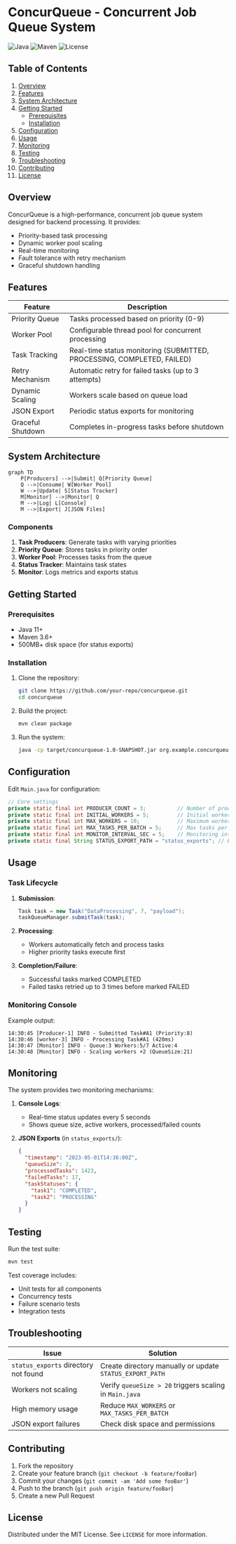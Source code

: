 # ConcurQueue - Concurrent Job Queue System

![Java](https://img.shields.io/badge/Java-11%2B-blue)
![Maven](https://img.shields.io/badge/Maven-3.6%2B-orange)
![License](https://img.shields.io/badge/License-MIT-green)

## Table of Contents
1. [Overview](#overview)
2. [Features](#features)
3. [System Architecture](#system-architecture)
4. [Getting Started](#getting-started)
   - [Prerequisites](#prerequisites)
   - [Installation](#installation)
5. [Configuration](#configuration)
6. [Usage](#usage)
7. [Monitoring](#monitoring)
8. [Testing](#testing)
9. [Troubleshooting](#troubleshooting)
10. [Contributing](#contributing)
11. [License](#license)

## Overview

ConcurQueue is a high-performance, concurrent job queue system designed for backend processing. It provides:

- Priority-based task processing
- Dynamic worker pool scaling
- Real-time monitoring
- Fault tolerance with retry mechanism
- Graceful shutdown handling

## Features

| Feature | Description |
|---------|-------------|
| Priority Queue | Tasks processed based on priority (0-9) |
| Worker Pool | Configurable thread pool for concurrent processing |
| Task Tracking | Real-time status monitoring (SUBMITTED, PROCESSING, COMPLETED, FAILED) |
| Retry Mechanism | Automatic retry for failed tasks (up to 3 attempts) |
| Dynamic Scaling | Workers scale based on queue load |
| JSON Export | Periodic status exports for monitoring |
| Graceful Shutdown | Completes in-progress tasks before shutdown |

## System Architecture

```mermaid
graph TD
    P[Producers] -->|Submit| Q[Priority Queue]
    Q -->|Consume| W[Worker Pool]
    W -->|Update| S[Status Tracker]
    M[Monitor] -->|Monitor| Q
    M -->|Log| L[Console]
    M -->|Export| J[JSON Files]
```

### Components

1. **Task Producers**: Generate tasks with varying priorities
2. **Priority Queue**: Stores tasks in priority order
3. **Worker Pool**: Processes tasks from the queue
4. **Status Tracker**: Maintains task states
5. **Monitor**: Logs metrics and exports status

## Getting Started

### Prerequisites

- Java 11+
- Maven 3.6+
- 500MB+ disk space (for status exports)

### Installation

1. Clone the repository:
   ```bash
   git clone https://github.com/your-repo/concurqueue.git
   cd concurqueue
   ```

2. Build the project:
   ```bash
   mvn clean package
   ```

3. Run the system:
   ```bash
   java -cp target/concurqueue-1.0-SNAPSHOT.jar org.example.concurqueue.Main
   ```

## Configuration

Edit `Main.java` for configuration:

```java
// Core settings
private static final int PRODUCER_COUNT = 3;          // Number of producer threads
private static final int INITIAL_WORKERS = 5;         // Initial worker threads
private static final int MAX_WORKERS = 10;            // Maximum worker threads
private static final int MAX_TASKS_PER_BATCH = 5;     // Max tasks per producer batch
private static final int MONITOR_INTERVAL_SEC = 5;    // Monitoring interval
private static final String STATUS_EXPORT_PATH = "status_exports"; // Export directory
```

## Usage

### Task Lifecycle

1. **Submission**:
   ```java
   Task task = new Task("DataProcessing", 7, "payload");
   taskQueueManager.submitTask(task);
   ```

2. **Processing**:
   - Workers automatically fetch and process tasks
   - Higher priority tasks execute first

3. **Completion/Failure**:
   - Successful tasks marked COMPLETED
   - Failed tasks retried up to 3 times before marked FAILED

### Monitoring Console

Example output:
```
14:30:45 [Producer-1] INFO - Submitted Task#A1 (Priority:8)
14:30:46 [worker-3] INFO - Processing Task#A1 (420ms)
14:30:47 [Monitor] INFO - Queue:3 Workers:5/7 Active:4 
14:30:48 [Monitor] INFO - Scaling workers +2 (QueueSize:21)
```

## Monitoring

The system provides two monitoring mechanisms:

1. **Console Logs**:
   - Real-time status updates every 5 seconds
   - Shows queue size, active workers, processed/failed counts

2. **JSON Exports** (in `status_exports/`):
   ```json
   {
     "timestamp": "2023-05-01T14:36:00Z",
     "queueSize": 2,
     "processedTasks": 1423,
     "failedTasks": 17,
     "taskStatuses": {
       "task1": "COMPLETED",
       "task2": "PROCESSING"
     }
   }
   ```

## Testing

Run the test suite:
```bash
mvn test
```

Test coverage includes:
- Unit tests for all components
- Concurrency tests
- Failure scenario tests
- Integration tests

## Troubleshooting

| Issue | Solution |
|-------|----------|
| `status_exports` directory not found | Create directory manually or update `STATUS_EXPORT_PATH` |
| Workers not scaling | Verify `queueSize > 20` triggers scaling in `Main.java` |
| High memory usage | Reduce `MAX_WORKERS` or `MAX_TASKS_PER_BATCH` |
| JSON export failures | Check disk space and permissions |

## Contributing

1. Fork the repository
2. Create your feature branch (`git checkout -b feature/fooBar`)
3. Commit your changes (`git commit -am 'Add some fooBar'`)
4. Push to the branch (`git push origin feature/fooBar`)
5. Create a new Pull Request

## License

Distributed under the MIT License. See `LICENSE` for more information.
